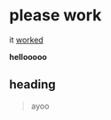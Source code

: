 # please work
it [worked](https://anhthony.github.io/cse15l-lab-reports/)

**hellooooo**

## heading

>ayoo
